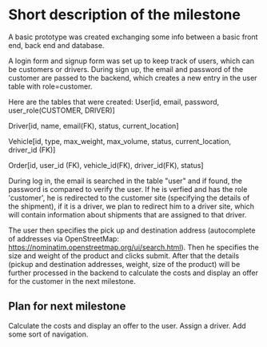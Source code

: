 # Short description of the milestone #

A basic prototype was created exchanging some info between a basic front end, back end and database.

A login form and signup form was set up to keep track of users, which can be customers or drivers. During sign up, the email and password
of the customer are passed to the backend, which creates a new entry in the user table with role=customer.

Here are the tables that were created:
User[id, email, password, user_role(CUSTOMER, DRIVER)]

Driver[id, name, email(FK), status, current_location]

Vehicle[id, type, max_weight, max_volume, status, current_location, driver_id (FK)]

Order[id, user_id (FK), vehicle_id(FK), driver_id(FK), status]

During log in, the email is searched in the table "user" and if found, the password is compared to verify the user. If he is verfied and has the role 'customer', he is redirected to the customer site (specifying the details of the shipment), if it is a driver, we plan to redirect him to a driver site, which will contain information about shipments that are assigned to that driver. 

The user then specifies the pick up and destination address (autocomplete of addresses via OpenStreetMap: https://nominatim.openstreetmap.org/ui/search.html). Then he specifies the size and weight of the product and clicks submit. After that the details (pickup and destination addresses, weight, size of the product) will be further processed in the backend to calculate the costs and display an offer for the customer in the next milestone.

## Plan for next milestone
Calculate the costs and display an offer to the user. Assign a driver. Add some sort of navigation. 